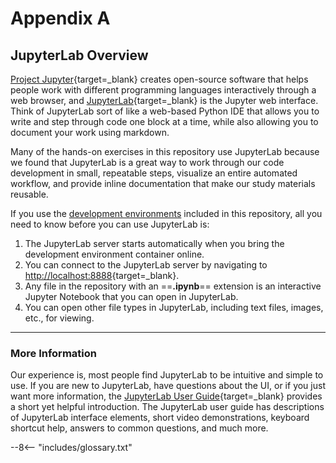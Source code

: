 # Appendix A

## JupyterLab Overview

[Project Jupyter](https://jupyter.org/ "Project Jupyter"){target=_blank} creates open-source software that helps people work with different programming languages interactively through a web browser, and [JupyterLab](https://jupyterlab.readthedocs.io/en/latest/ "JupyterLab Documentation"){target=_blank} is the Jupyter web interface.  Think of JupyterLab sort of like a web-based Python IDE that allows you to write and step through code one block at a time, while also allowing you to document your work using markdown.

Many of the hands-on exercises in this repository use JupyterLab because we found that JupyterLab is a great way to work through our code development in small, repeatable steps, visualize an entire automated workflow, and provide inline documentation that make our study materials reusable.

If you use the [development environments](section_0.md "Development Environment Setup Instructions") included in this repository, all you need to know before you can use JupyterLab is:

1. The JupyterLab server starts automatically when you bring the development environment container online.
2. You can connect to the JupyterLab server by navigating to [http://localhost:8888](http://localhost:8888 "Local JupyterLab Python Exercises"){target=_blank}.
3. Any file in the repository with an ==**.ipynb**== extension is an interactive Jupyter Notebook that you can open in JupyterLab.
4. You can open other file types in JupyterLab, including text files, images, etc., for viewing.

---

### More Information

Our experience is, most people find JupyterLab to be intuitive and simple to use.  If you are new to JupyterLab, have questions about the UI, or if you just want more information, the [JupyterLab User Guide](https://jupyterlab.readthedocs.io/en/latest/user/interface.html "JupyterLab User Guide"){target=_blank} provides a short yet helpful introduction.  The JupyterLab user guide has descriptions of JupyterLab interface elements, short video demonstrations, keyboard shortcut help, answers to common questions, and much more.

--8<-- "includes/glossary.txt"
